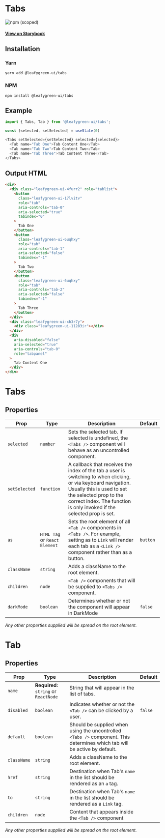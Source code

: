 # Tabs

![npm (scoped)](https://img.shields.io/npm/v/@leafygreen-ui/tabs.svg)

#### [View on Storybook](https://mongodb.github.io/leafygreen-ui/?path=/story/tabs--uncontrolled)

## Installation

### Yarn

```shell
yarn add @leafygreen-ui/tabs
```

### NPM

```shell
npm install @leafygreen-ui/tabs
```

## Example

```js
import { Tabs, Tab } from '@leafygreen-ui/tabs';

const [selected, setSelected] = useState(0)

<Tabs setSelected={setSelected} selected={selected}>
  <Tab name="Tab One">Tab Content One</Tab>
  <Tab name="Tab Two">Tab Content Two</Tab>
  <Tab name="Tab Three">Tab Content Three</Tab>
</Tabs>
```

## Output HTML

```html
<div>
  <div class="leafygreen-ui-4furr2" role="tablist">
    <button
      class="leafygreen-ui-17lvitv"
      role="tab"
      aria-controls="tab-0"
      aria-selected="true"
      tabindex="0"
    >
      Tab One
    </button>
    <button
      class="leafygreen-ui-6uqhxy"
      role="tab"
      aria-controls="tab-1"
      aria-selected="false"
      tabindex="-1"
    >
      Tab Two
    </button>
    <button
      class="leafygreen-ui-6uqhxy"
      role="tab"
      aria-controls="tab-2"
      aria-selected="false"
      tabindex="-1"
    >
      Tab Three
    </button>
  </div>
  <div class="leafygreen-ui-xh3r7y">
    <div class="leafygreen-ui-11283ir"></div>
  </div>
  <div
    aria-disabled="false"
    aria-selected="true"
    aria-controls="tab-0"
    role="tabpanel"
  >
    Tab Content One
  </div>
</div>
```

# Tabs

## Properties

| Prop          | Type                          | Description                                                                                                                                                                                                                                   | Default  |
| ------------- | ----------------------------- | --------------------------------------------------------------------------------------------------------------------------------------------------------------------------------------------------------------------------------------------- | -------- |
| `selected`    | `number`                      | Sets the selected tab. If selected is undefined, the `<Tabs />` component will behave as an uncontrolled component.                                                                                                                           |          |
| `setSelected` | `function`                    | A callback that receives the index of the tab a user is switching to when clicking, or via keyboard navigation. Usually this is used to set the selected prop to the correct index. The function is only invoked if the selected prop is set. |          |
| `as`          | `HTML Tag` or `React Element` | Sets the root element of all `<Tab />` components in `<Tabs />`. For example, setting as to `Link` will render each tab as a `<Link />` component rather than as a button.                                                                    | `button` |
| `className`   | `string`                      | Adds a className to the root element.                                                                                                                                                                                                         |          |
| `children`    | `node`                        | `<Tab />` components that will be supplied to `<Tabs />` component.                                                                                                                                                                           |          |
| `darkMode`    | `boolean`                     | Determines whether or not the component will appear in DarkMode                                                                                                                                                                               | `false`  |

_Any other properties supplied will be spread on the root element._

# Tab

## Properties

| Prop        | Type                                  | Description                                                                                                               | Default |
| ----------- | ------------------------------------- | ------------------------------------------------------------------------------------------------------------------------- | ------- |
| `name`      | **Required:** `string` or `ReactNode` | String that will appear in the list of tabs.                                                                              |         |
| `disabled`  | `boolean`                             | Indicates whether or not the `<Tab />` can be clicked by a user.                                                          | `false` |
| `default`   | `boolean`                             | Should be supplied when using the uncontrolled `<Tabs />` component. This determines which tab will be active by default. |         |
| `className` | `string`                              | Adds a className to the root element.                                                                                     |         |
| `href`      | `string`                              | Destination when Tab's `name` in the list should be rendered as an `a` tag.                                               |         |
| `to`        | `string`                              | Destination when Tab's `name` in the list should be rendered as a `Link` tag.                                             |         |
| `children`  | `node`                                | Content that appears inside the `<Tab />` component                                                                       |         |

_Any other properties supplied will be spread on the root element._
